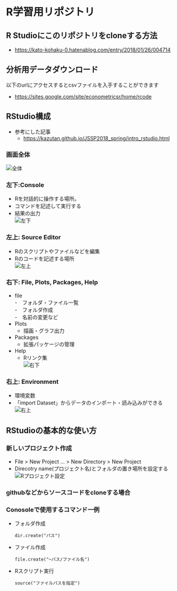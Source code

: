 # R学習用リポジトリ

## R Studioにこのリポジトリをcloneする方法
- https://kato-kohaku-0.hatenablog.com/entry/2018/01/26/004714

## 分析用データダウンロード
以下のurlにアクセスするとcsvファイルを入手することができます
- https://sites.google.com/site/econometricsr/home/rcode

## RStudio構成  
- 参考にした記事  
  - https://kazutan.github.io/JSSP2018_spring/intro_rstudio.html  
### 画面全体
![全体](https://kazutan.github.io/JSSP2018_spring/pics/rstudio_screen.png)

### 左下:Console
- Rを対話的に操作する場所。  
- コマンドを記述して実行する  
- 結果の出力  
![左下](https://kazutan.github.io/JSSP2018_spring/pics/rstudio_screen_2.png)

### 左上: Source Editor
- Rのスクリプトやファイルなどを編集  
- Rのコードを記述する場所  
![左上](https://kazutan.github.io/JSSP2018_spring/pics/rstudio_screen_1.png)  

### 右下: File, Plots, Packages, Help  
- file  
   -　フォルダ・ファイル一覧  
   -　フォルダ作成  
   -　名前の変更など
- Plots  
   - 描画・グラフ出力  
- Packages  
   - 拡張パッケージの管理  
- Help  
  - Rリンク集  
![右下](https://kazutan.github.io/JSSP2018_spring/pics/rstudio_screen_4.png) 

### 右上: Environment  
- 環境変数  
- 「import Dataset」からデータのインポート・読み込みができる  
![右上](https://kazutan.github.io/JSSP2018_spring/pics/rstudio_screen_3.png) 

## RStudioの基本的な使い方  
### 新しいプロジェクト作成  
- File > New Project ... > New Directory > New Project  
- Direcotry name(プロジェクト名)とフォルダの置き場所を設定する  
![Rプロジェクト設定](https://vdlz.xyz/Illust/Chart/RL/RStudio/GetStart/Images/003-005.png)  

### githubなどからソースコードをcloneする場合  



### Conosoleで使用するコマンド一例
- フォルダ作成  
  ```
  dir.create("パス")
  ```
- ファイル作成  
  ```
  file.create("~パス/ファイル名")
  ```
- Rスクリプト実行  
  ```
  source("ファイルパスを指定")
  ```
